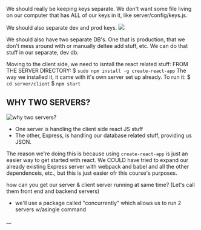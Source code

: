 We should really be keeping keys separate. We don't want some file living on our computer that has ALL of our keys in it, like server/config/keys.js.

We should also separate dev and prod keys.
![](https://www.dropbox.com/s/sjczi1usngvyx3f/Screenshot%202017-12-01%2017.07.51.png?raw=1)

We should also have two separate DB's. One that is production, that we don't mess around with or manually deltee add stuff, etc. We can do that stuff in our separate, dev db.

Moving to the client side, we need to isntall the react related stuff:
FROM THE SERVER DIRECTORY: 
$ `sudo npm install -g create-react-app`
The way we installed it, it came with it's own server set up already. To run it:
$ `cd server/client`
$ `npm start`

## WHY TWO SERVERS?

![why two servers?](https://www.dropbox.com/s/g0d4hcjmovafyyd/Screenshot%202017-12-01%2018.21.08.png?raw=1)
* One server is handling the client side react JS stuff
* The other, Express, is handling our database related stuff, providing us JSON. 

The reason we're doing this is because using `create-react-app` is just an easier way to get started with react. We COULD have tried to expand our already existing Express server with webpack and babel and all the other dependenceis, etc., but this is just easier ofr this course's purposes.


how can you get our server & client server running at same time? (Let's call them front end and backend servers)
- we'll use a package called "concurrently" which allows us to run 2 servers w/asingle command

__
